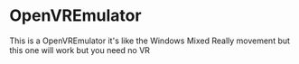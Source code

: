 # OpenVREmulator
This is a OpenVREmulator it's like the Windows Mixed Really movement but this one will work but you need no VR


